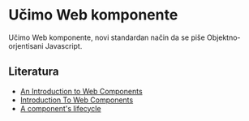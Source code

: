 # Učimo Web komponente

Učimo Web komponente, novi standardan način da se piše Objektno-orjentisani Javascript.

## Literatura

- [An Introduction to Web Components](https://css-tricks.com/an-introduction-to-web-components/)
- [Introduction To Web Components](https://coryrylan.com/blog/introduction-to-web-components)
- [A component's lifecycle](https://dev.to/thepassle/web-components-from-zero-to-hero-4n4m#a-components-lifecycle)
